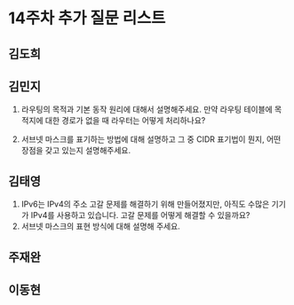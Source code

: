 # 14주차 추가 질문 리스트

## 김도희


## 김민지

1. 라우팅의 목적과 기본 동작 원리에 대해서 설명해주세요. 만약 라우팅 테이블에 목적지에 대한 경로가 없을 때 라우터는 어떻게 처리하나요?

2. 서브넷 마스크를 표기하는 방법에 대해 설명하고 그 중 CIDR 표기법이 뭔지, 어떤 장점을 갖고 있는지 설명해주세요.

## 김태영
1. IPv6는 IPv4의 주소 고갈 문제를 해결하기 위해 만들어졌지만, 아직도 수많은 기기가 IPv4를 사용하고 있습니다. 고갈 문제를 어떻게 해결할 수 있을까요?
2. 서브넷 마스크의 표현 방식에 대해 설명해 주세요.


## 주재완


## 이동현

